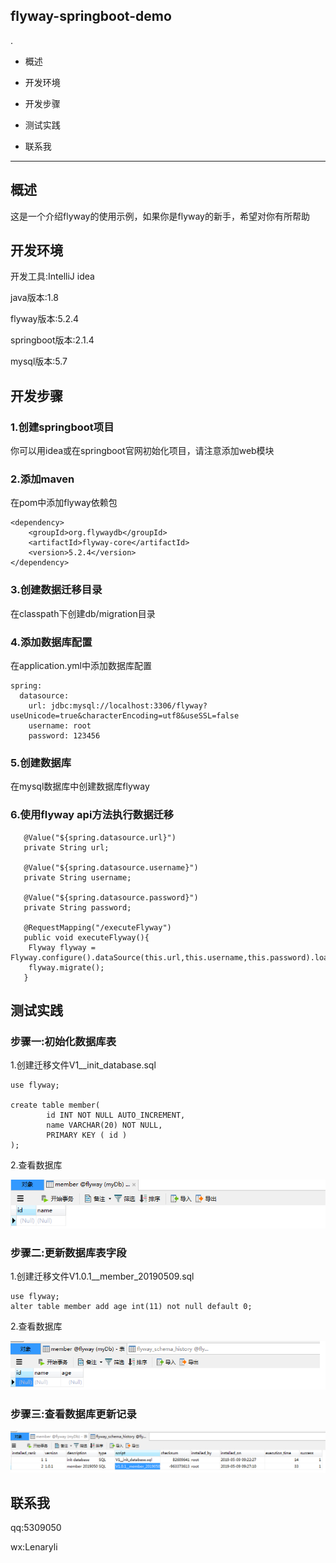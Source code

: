 ## flyway-springboot-demo
.
+ 概述
- 开发环境
+ 开发步骤
- 测试实践
+ 联系我

***

## 概述
这是一个介绍flyway的使用示例，如果你是flyway的新手，希望对你有所帮助

## 开发环境
开发工具:IntelliJ idea

java版本:1.8

flyway版本:5.2.4

springboot版本:2.1.4

mysql版本:5.7

## 开发步骤
### 1.创建springboot项目
你可以用idea或在springboot官网初始化项目，请注意添加web模块
### 2.添加maven
在pom中添加flyway依赖包

~~~	
<dependency>
	<groupId>org.flywaydb</groupId>
	<artifactId>flyway-core</artifactId>
	<version>5.2.4</version>
</dependency>
~~~
  
### 3.创建数据迁移目录
在classpath下创建db/migration目录

### 4.添加数据库配置
在application.yml中添加数据库配置
~~~
spring:
  datasource:
    url: jdbc:mysql://localhost:3306/flyway?useUnicode=true&characterEncoding=utf8&useSSL=false
    username: root
    password: 123456
~~~

### 5.创建数据库
在mysql数据库中创建数据库flyway

### 6.使用flyway api方法执行数据迁移
~~~
   @Value("${spring.datasource.url}")
   private String url;

   @Value("${spring.datasource.username}")
   private String username;

   @Value("${spring.datasource.password}")
   private String password;

   @RequestMapping("/executeFlyway")
   public void executeFlyway(){
	Flyway flyway = Flyway.configure().dataSource(this.url,this.username,this.password).load();
	flyway.migrate();
   }
~~~

## 测试实践
 
### 步骤一:初始化数据库表
1.创建迁移文件V1__init_database.sql
~~~
use flyway;

create table member(
        id INT NOT NULL AUTO_INCREMENT,
        name VARCHAR(20) NOT NULL,
        PRIMARY KEY ( id )
);
~~~

2.查看数据库
	
![新创建的表](https://github.com/lizhengfan/flyway-springboot-demo/blob/master/assets/20190509092652.png)
  
### 步骤二:更新数据库表字段
1.创建迁移文件V1.0.1__member_20190509.sql
~~~
use flyway;
alter table member add age int(11) not null default 0;
~~~
2.查看数据库
	
![更新的表字段](https://github.com/lizhengfan/flyway-springboot-demo/blob/master/assets/20190509092754.png) 

### 步骤三:查看数据库更新记录
![迁移记录](https://github.com/lizhengfan/flyway-springboot-demo/blob/master/assets/20190509092808.png) 

## 联系我
qq:5309050

wx:Lenaryli


